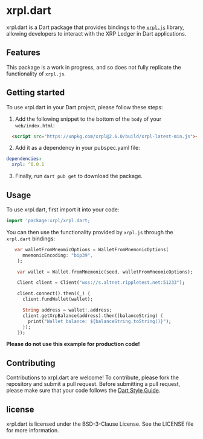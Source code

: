 # xrpl.dart

xrpl.dart is a Dart package that provides bindings to the [`xrpl.js`](https://js.xrpl.org/) library, allowing developers to interact with the XRP Ledger in Dart applications.

## Features

This package is a work in progress, and so does not fully replicate the functionality of `xrpl.js`.

## Getting started

To use xrpl.dart in your Dart project, please follow these steps:
1. Add the following snippet to the bottom of the `body` of your `web/index.html`:
```html
  <script src="https://unpkg.com/xrpl@2.6.0/build/xrpl-latest-min.js"></script>
```

2.  Add it as a dependency in your pubspec.yaml file:

```yaml
dependencies:
  xrpl: ^0.0.1
```

3. Finally, run `dart pub get` to download the package.

## Usage

To use xrpl.dart, first import it into your code:

```dart
import 'package:xrpl/xrpl.dart;
```

You can then use the functionality provided by `xrpl.js` through the `xrpl.dart` bindings:

```dart
   var walletFromMneomicOptions = WalletFromMnemonicOptions(
      mnemonicEncoding: "bip39",
    );

    var wallet = Wallet.fromMnemonic(seed, walletFromMneomicOptions);

    Client client = Client("wss://s.altnet.rippletest.net:51233");

    client.connect().then((_) {
      client.fundWallet(wallet);

      String address = wallet!.address;
      client.getXrpBalance(address).then((balanceString) {
        print("Wallet balance: ${balanceString.toString()}");
      });
    });
```
**Please do not use this example for production code!**

## Contributing
Contributions to xrpl.dart are welcome! To contribute, please fork the repository and submit a pull request. Before submitting a pull request, please make sure that your code follows the [Dart Style Guide](https://dart.dev/guides/language/effective-dart/style).

## license
xrpl.dart is licensed under the BSD-3-Clause License. See the LICENSE file for more information.
